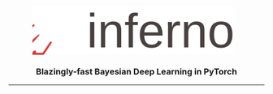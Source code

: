 <div align="center">
    <picture>
    <source srcset="docs/assets/logo/logo_text_black.svg" media="(prefers-color-scheme: light)"/>
    <source srcset="docs/assets/logo/logo_text_white.svg"  media="(prefers-color-scheme: dark)"/>
    <img align="center" src="docs/assets/logo/logo_text_black.svg" alt="Inferno" width="400" style="padding-right: 10px; padding left: 10px;"/>
    </picture>
    <h3>Blazingly-fast Bayesian Deep Learning in PyTorch</h3>
</div>

---

